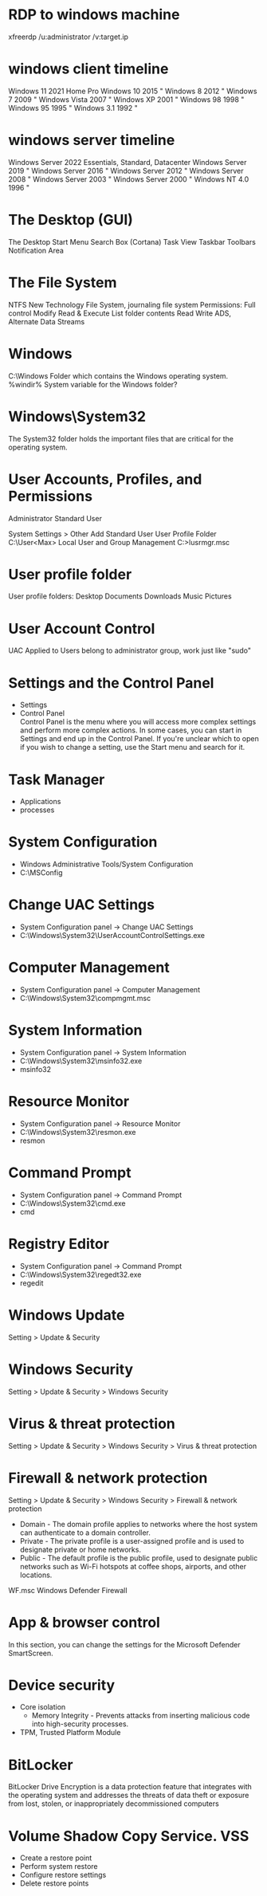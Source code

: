 

# RDP to windows machine
xfreerdp /u:administrator /v:target.ip


# windows client timeline
Windows 11      2021    Home Pro
Windows 10      2015    "
Windows 8       2012    "
Windows 7       2009    "
Windows Vista   2007    "
Windows XP      2001    "
Windows 98      1998    "
Windows 95      1995    "
Windows 3.1     1992    "


# windows server timeline
Windows Server  2022    Essentials, Standard, Datacenter
Windows Server  2019    "
Windows Server  2016    "
Windows Server  2012    "
Windows Server  2008    "
Windows Server  2003    "
Windows Server  2000    "
Windows NT 4.0  1996    "


# The Desktop (GUI) 
The Desktop
Start Menu
Search Box (Cortana)
Task View
Taskbar
Toolbars
Notification Area

# The File System 
NTFS        New Technology File System, journaling file system
Permissions:
    Full control
    Modify
    Read & Execute
    List folder contents
    Read
    Write
ADS, Alternate Data Streams

# Windows
C:\Windows      Folder which contains the Windows operating system.
%windir%        System variable for the Windows folder? 

# Windows\System32
The System32 folder holds the important files that are critical for the operating system.

#  User Accounts, Profiles, and Permissions
Administrator
Standard User

System Settings > Other
    Add Standard User <Max>             User Profile Folder C:\User\<Max>
Local User and Group Management
C:\>lusrmgr.msc

# User profile folder
User profile folders:
    Desktop
    Documents
    Downloads
    Music
    Pictures

#  User Account Control 
UAC Applied to Users belong to administrator group, work just like "sudo"


# Settings and the Control Panel
- Settings
- Control Panel       
Control Panel is the menu where you will access more complex settings and perform more complex actions.
In some cases, you can start in Settings and end up in the Control Panel.
If you're unclear which to open if you wish to change a setting, use the Start menu and search for it.

# Task Manager
- Applications
- processes 

# System Configuration
- Windows Administrative Tools/System Configuration
- C:\MSConfig

# Change UAC Settings 
- System Configuration panel -> Change UAC Settings
- C:\Windows\System32\UserAccountControlSettings.exe

# Computer Management 
- System Configuration panel -> Computer Management
- C:\Windows\System32\compmgmt.msc

# System Information
- System Configuration panel -> System Information
- C:\Windows\System32\msinfo32.exe
- msinfo32

# Resource Monitor
- System Configuration panel -> Resource Monitor
- C:\Windows\System32\resmon.exe
- resmon

# Command Prompt
- System Configuration panel -> Command Prompt
- C:\Windows\System32\cmd.exe
- cmd

# Registry Editor
- System Configuration panel -> Command Prompt
- C:\Windows\System32\regedt32.exe
- regedit

# Windows Update
Setting > Update & Security

# Windows Security
Setting > Update & Security > Windows Security

# Virus & threat protection 
Setting > Update & Security > Windows Security > Virus & threat protection

# Firewall & network protection 
Setting > Update & Security > Windows Security > Firewall & network protection 
- Domain - The domain profile applies to networks where the host system can authenticate to a domain controller. 
- Private - The private profile is a user-assigned profile and is used to designate private or home networks.
- Public - The default profile is the public profile, used to designate public networks such as Wi-Fi hotspots at coffee shops, airports, and other locations.

WF.msc Windows Defender Firewall

# App & browser control
In this section, you can change the settings for the Microsoft Defender SmartScreen.

# Device security
- Core isolation
    - Memory Integrity - Prevents attacks from inserting malicious code into high-security processes.
- TPM, Trusted Platform Module

# BitLocker
BitLocker Drive Encryption is a data protection feature that integrates with the operating system and addresses the threats of data theft or exposure from lost, stolen, or inappropriately decommissioned computers

# Volume Shadow Copy Service. VSS
- Create a restore point
- Perform system restore
- Configure restore settings
- Delete restore points